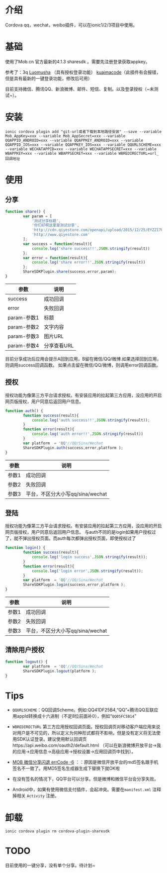  
# 介绍
 Cordova qq，wechat，weibo插件，可以在ionic1/2/3项目中使用。

# 基础
使用了Mob.cn 官方最新的4.1.3 sharesdk 。需要先注册登录获取appkey。

参考了：3q
[Luomusha](https://github.com/Luomusha/cordova-plugin-sharesdk)  （具有授权登录功能）
[kuaimacode](https://github.com/kuaimacode/cordova-plugin-sharesdk)（此插件有会报错，但是具有最新的一键登录功能，修改后可用）

目前支持微信、腾讯QQ、新浪微博、邮件、短信、复制。以及登录授权（~未测试~）。

# 安装
```
ionic cordova plugin add "git-url或者下载到本地路径安装" --save --variable Mob_AppKey=xxx --variable Mob_AppSecret=xxx --variable QQAPPID_ANDROID=xxx --variable QQAPPKEY_ANDROID=xxx --variable QQAPPID_IOS=xxx --variable QQAPPKEY_IOS=xxx --variable QQURLSCHEME=xxx --variable WECHATAPPID=xxx --variable WECHATAPPSECRET=xxx --variable WBAPPKEY=xxx --variable WBAPPSECRET=xxx --variable WBREDIRECTURL=url_回调地址
```

# 使用
## 分享
```js
function share() {
        var param = [
            '测试分享标题',
            '你们好啊这里是测试分享',
            'http://cdn.qiyestore.com/openapi/upload/2015/12/25/EYZZ17L785.png',
            'http://www.qiyestore.com'
        ];
        var success = function(result){
            console.log('share success!!',JSON.stringify(result))
        };
        var error = function(result){
            console.log('share error!!',JSON.stringify(result))
        };
	    ShareSDKPlugin.share(success,error,param);
}
```
|参数|说明|
|---|---|
|success|成功回调|
|error|失败回调|
|param-参数1|标题|
|param-参数2|文字内容|
|param-参数3|图片URL|
|param-参数4|分享查看URL|

目前分享成功后应用会提示A回到应用，B留在微信/QQ/微博.如果选择回到应用，则调用success回调函数。
如果点击留在微信/QQ/微博，则调用error回调函数。

## 授权
授权功能为像第三方平台请求授权。有安装应用的拉起第三方应用，没应用的开启网页版授权，用户同意后返回用户信息。
```js
function auth() {
        function success(result){
            console.log('auth success!!',JSON.stringify(result));
        }
        function error(result){
            console.log('auth error!!',JSON.stringify(result))
        }
        var platform  = 'QQ'//QQ/Sina/Wechat
        ShareSDKPlugin.auth(success,error,platform );
}

```
|参数|说明|
|---|---|
|参数1|成功回调|
|参数2|失败回调|
|参数3|平台，不区分大小写qq/sina/wechat|

## 登陆

授权功能为像第三方平台请求授权。有安装应用的拉起第三方应用，没应用的开启网页版授权，用户同意后返回用户信息。
与auth不同的是login如果用户授权过了，就不弹出授权页面。而auth每次都弹出授权页面，即使授权过了
```js
function login() {
        function success(result){
            console.log('login success',JSON.stringify(result));
        }
        function error(result){
            console.log('login error',JSON.stringify(result));
        }
        var platform  = 'QQ'//QQ/Sina/Wechat
        ShareSDKPlugin.login(success,error,platform );
}
```
|参数|说明|
|---|---|
|参数1|成功回调|
|参数2|失败回调|
|参数3|平台，不区分大小写qq/sina/wechat|

## 清除用户授权
```js
function logout() {
        var platform  = 'QQ'//QQ/Sina/Wechat
        ShareSDKPlugin.logout(platform );
}
```

# Tips
- `QQURLSCHEME`：QQ回调Scheme。例如:QQ41DF25B4,“QQ”+腾讯QQ互联应用appId转换成十六进制（不足8位前面补0），例如“`QQ05FC5B14`”

- `WBREDIRECTURL` 第三方应用授权回调页面。授权回调页对移动客户端应用来说对用户是不可见的，所以定义为何种形式都将不影响，但是没有定义将无法使用SDK认证登录。建议使用默认回调页https://api.weibo.com/oauth2/default.html （可以在新浪微博开放平台->我的应用->应用信息->高级应用->授权设置->应用回调页中找到）。

- [MOB 微信分享闪退 errCode -6](https://blog.csdn.net/feitian145623/article/details/51752093)
：：原因是微信开放平台的md5签名跟手机签名不一致了。用MD5签名生成器生成下替换下就OK啦

- 在没有签名的情况下，QQ平台可以分享。但是微博和微信平台会分享失败。
- Android中，如果有使用微信支付插件，会起冲突。需要在`manifest.xml` 注释掉相关 `Activity` 注册。


# 卸载
```
ionic cordova plugin rm cordova-plugin-sharesdk
```

# TODO
目前使用的一键分享，没有单个分享。待计划~




